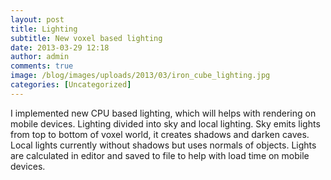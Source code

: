 ```yaml
---
layout: post
title: Lighting
subtitle: New voxel based lighting
date: 2013-03-29 12:18
author: admin
comments: true
image: /blog/images/uploads/2013/03/iron_cube_lighting.jpg
categories: [Uncategorized]
---
```

I implemented new CPU based lighting, which will helps with rendering on mobile devices. Lighting divided into sky and local lighting. Sky emits lights from top to bottom of voxel world, it creates shadows and darken caves. Local lights currently without shadows but uses normals of objects. Lights are calculated in editor and saved to file to help with load time on mobile devices.

